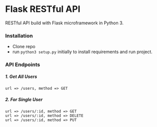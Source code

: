 # Flask RESTful API

RESTful API build with Flask microframework in Python 3.

### Installation

* Clone repo
* run ```python3 setup.py``` initially to install requirements and run project.

### API Endpoints

##### 1. Get All Users

```
url => /users, method => GET
```

##### 2. For Single User

```
url => /users/:id, method => GET
url => /users/:id, method => DELETE
url => /users/:id, method => PUT
```